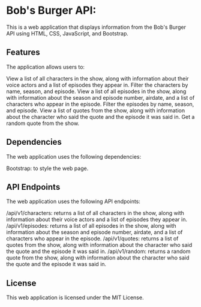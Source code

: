 
# Bob's Burger API:
This is a web application that displays information from the Bob's Burger API using HTML, CSS, JavaScript, and Bootstrap.

## Features
The application allows users to:

View a list of all characters in the show, along with information about their voice actors and a list of episodes they appear in.
Filter the characters by name, season, and episode.
View a list of all episodes in the show, along with information about the season and episode number, airdate, and a list of characters who appear in the episode.
Filter the episodes by name, season, and episode.
View a list of quotes from the show, along with information about the character who said the quote and the episode it was said in.
Get a random quote from the show.
## Dependencies
The web application uses the following dependencies:

Bootstrap: to style the web page.
## API Endpoints
The web application uses the following API endpoints:

/api/v1/characters: returns a list of all characters in the show, along with information about their voice actors and a list of episodes they appear in.
/api/v1/episodes: returns a list of all episodes in the show, along with information about the season and episode number, airdate, and a list of characters who appear in the episode.
/api/v1/quotes: returns a list of quotes from the show, along with information about the character who said the quote and the episode it was said in.
/api/v1/random: returns a random quote from the show, along with information about the character who said the quote and the episode it was said in.
## License
This web application is licensed under the MIT License.

